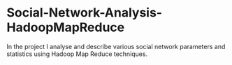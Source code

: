 # Social-Network-Analysis-HadoopMapReduce
In the project I analyse and describe various social network parameters and statistics using Hadoop Map Reduce techniques.
